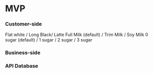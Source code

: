 MVP
===

### Customer-side

Flat white / Long Black/ Latte
Full Milk (default) / Trim Milk / Soy Milk
0 sugar (default) / 1 sugar / 2 sugar / 3 sugar

### Business-side

### API Database
